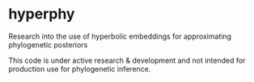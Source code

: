 # hyperphy

Research into the use of hyperbolic embeddings for approximating phylogenetic posteriors

This code is under active research & development and not intended for production use for phylogenetic inference.

